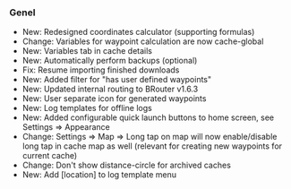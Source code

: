 ### Genel

- New: Redesigned coordinates calculator (supporting formulas)
- Change: Variables for waypoint calculation are now cache-global
- New: Variables tab in cache details
- New: Automatically perform backups (optional)
- Fix: Resume importing finished downloads
- New: Added filter for "has user defined waypoints"
- New: Updated internal routing to BRouter v1.6.3
- New: User separate icon for generated waypoints
- New: Log templates for offline logs
- New: Added configurable quick launch buttons to home screen, see Settings => Appearance
- Change: Settings => Map => Long tap on map will now enable/disable long tap in cache map as well (relevant for creating new waypoints for current cache)
- Change: Don't show distance-circle for archived caches
- New: Add \[location\] to log template menu
